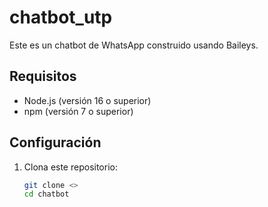 # chatbot_utp
Este es un chatbot de WhatsApp construido usando Baileys.

## Requisitos

- Node.js (versión 16 o superior)
- npm (versión 7 o superior)

## Configuración

1. Clona este repositorio:

   ```bash
   git clone <>
   cd chatbot
